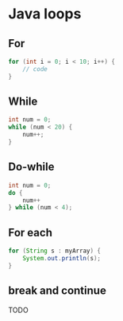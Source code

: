 # Java loops

## For

```java
for (int i = 0; i < 10; i++) {
    // code
}
```

## While

```java
int num = 0;
while (num < 20) {
    num++;
}
```

## Do-while

```java
int num = 0;
do {
    num++
} while (num < 4);
```

## For each

```java
for (String s : myArray) {
    System.out.println(s);
}
```

## break and continue

TODO
